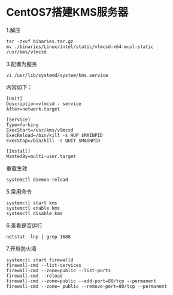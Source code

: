 # CentOS7搭建KMS服务器
1.解压

    tar -zxvf binaries.tar.gz
    mv ./binaries/Linux/intel/static/vlmcsd-x64-musl-static /usr/kms/vlmcsd
3.配置为服务

    vi /usr/lib/systemd/system/kms.service
内容如下：

    [Unit]
    Description=vlmcsd - service
    After=network.target

    [Service]
    Type=forking
    ExecStart=/usr/kms/vlmcsd
    ExecReload=/bin/kill -s HUP $MAINPID
    ExecStop=/bin/kill -s QUIT $MAINPID

    [Install]
    WantedBy=multi-user.target
重载生效

    systemctl daemon-reload
5.常用命令

    systemctl start kms
    systemctl enable kms
    systemctl disable kms
6.查看是否运行

    netstat -lnp | grep 1688
7.开启防火墙

    systemctl start firewalld
    firewall-cmd --list-services
    firewall-cmd --zone=public --list-ports
    firewall-cmd --reload
    firewall-cmd --zone=public --add-port=80/tcp --permanent
    firewall-cmd --zone= public --remove-port=80/tcp --permanent